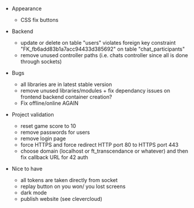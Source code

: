 - Appearance

  - CSS fix buttons

- Backend

  - update or delete on table \"users\" violates foreign key constraint \"FK_fb6add83b1a7acc94433d385692\" on table \"chat_participants\"
  - remove unused controller paths (i.e. chats controller since all is done through sockets)

- Bugs

  - all libraries are in latest stable version
  - remove unused libraries/modules + fix dependancy issues on frontend backend container creation?
  - Fix offline/online AGAIN

- Project validation

  - reset game score to 10
  - remove passwords for users
  - remove login page
  - force HTTPS and force redirect HTTP port 80 to HTTPS port 443
  - choose domain (localhost or ft_transcendance or whatever) and then fix callback URL for 42 auth

- Nice to have
  - all tokens are taken directly from socket
  - replay button on you won/ you lost screens
  - dark mode
  - publish website (see clevercloud)
